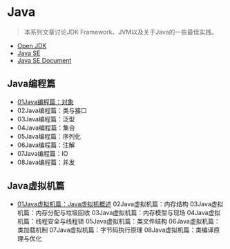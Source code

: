 # Java

>本系列文章讨论JDK Framework、JVM以及关于Java的一些最佳实践。

- [Open JDK](http://openjdk.java.net/)
- [Java SE](http://www.oracle.com/technetwork/java/javase/overview/index.html)
- [Java SE Document](http://docs.oracle.com/javase/8/)

## Java编程篇

- [01Java编程篇：对象]()
- 02Java编程篇：类与接口
- 03Java编程篇：泛型
- 04Java编程篇：集合
- 05Java编程篇：序列化
- 06Java编程篇：注解
- 07Java编程篇：IO
- 08Java编程篇：并发

## Java虚拟机篇

- [01Java虚拟机篇：Java虚拟机概述]()
02Java虚拟机篇：内存结构
03Java虚拟机篇：内存分配与垃圾回收
03Java虚拟机篇：内存模型与现场
04Java虚拟机篇：线程安全与线程锁
05Java虚拟机篇：类文件结构
06Java虚拟机篇：类加载机制
07Java虚拟机篇：字节码执行原理
08Java虚拟机篇：类编译原理与优化